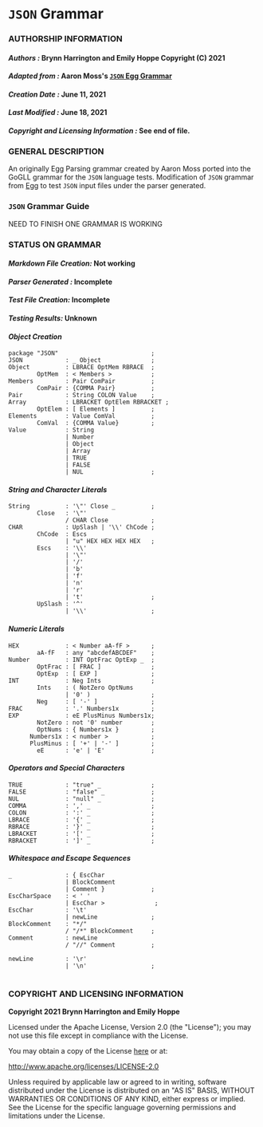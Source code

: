 # **`JSON` Grammar**
### **AUTHORSHIP INFORMATION**
#### *Authors :* Brynn Harrington and Emily Hoppe Copyright (C) 2021
#### *Adapted from :* Aaron Moss's [`JSON` Egg Grammar](https://github.com/bruceiv/egg/blob/deriv/grammars/JSON-u.egg)
#### *Creation Date :* June 11, 2021 
#### *Last Modified :* June 18, 2021
#### *Copyright and Licensing Information :* See end of file.

###  **GENERAL DESCRIPTION**
An originally Egg Parsing grammar created by Aaron Moss ported into the GoGLL grammar for the `JSON` language tests. Modification of `JSON` grammar from [Egg](https://github.com/bruceiv/egg/blob/deriv/grammars/JSON-u.egg) to test `JSON` input files under the parser generated.
### **`JSON` Grammar Guide**
NEED TO FINISH ONE GRAMMAR IS WORKING 

### **STATUS ON GRAMMAR**
#### *Markdown File Creation:* Not working 
#### *Parser Generated :* Incomplete
#### *Test File Creation:* Incomplete
#### *Testing Results:* Unknown

#### ***Object Creation***
```
package "JSON"                          ;
JSON            : _ Object              ;
Object          : LBRACE OptMem RBRACE  ;
        OptMem  : < Members >           ;
Members         : Pair ComPair          ;
        ComPair : {COMMA Pair}          ;
Pair            : String COLON Value    ;
Array           : LBRACKET OptElem RBRACKET ;
        OptElem : [ Elements ]          ;
Elements        : Value ComVal          ;
        ComVal  : {COMMA Value}         ;
Value           : String 
                | Number 
                | Object 
                | Array 
                | TRUE 
                | FALSE 
                | NUL                   ;
```
#### ***String and Character Literals***
```
String          : '\"' Close _          ;
        Close   : '\"' 
                / CHAR Close            ;
CHAR            : UpSlash | '\\' ChCode ;
        ChCode  : Escs 
                | "u" HEX HEX HEX HEX   ;
        Escs    : '\\' 
                | '\"' 
                | '/' 
                | 'b' 
                | 'f' 
                | 'n' 
                | 'r' 
                | 't'                   ;
        UpSlash : '^' 
                | '\\'                  ;
```
#### ***Numeric Literals***
```
HEX             : < Number aA-fF >      ;
        aA-fF   : any "abcdefABCDEF"    ;  
Number          : INT OptFrac OptExp _  ;
        OptFrac : [ FRAC ]              ;
        OptExp  : [ EXP ]               ;
INT             : Neg Ints              ;
        Ints    : ( NotZero OptNums 
                | '0' )                 ; 
        Neg     : [ '-' ]               ;
FRAC            : '.' Numbers1x         ;
EXP             : eE PlusMinus Numbers1x;
        NotZero : not '0' number        ;
        OptNums : { Numbers1x }         ;
      Numbers1x : < number >            ;
      PlusMinus : [ '+' | '-' ]         ;
        eE      : 'e' | 'E'             ;
```
#### ***Operators and Special Characters***
```
TRUE            : "true" _              ;
FALSE           : "false" _             ;
NUL             : "null" _              ;
COMMA           : ',' _                 ;
COLON           : ':' _                 ;
LBRACE          : '{' _                 ;
RBRACE          : '}' _                 ;
LBRACKET        : '[' _                 ;
RBRACKET        : ']' _                 ;
```
#### ***Whitespace and Escape Sequences***
```
_               : { EscChar 
                | BlockComment 
                | Comment }             ;
EscCharSpace    : < ' ' 
                | EscChar >              ;
EscChar         : '\t' 
                | newLine               ; 
BlockComment    : "*/" 
                / "/*" BlockComment     ;
Comment         : newLine 
                / "//" Comment          ; 

newLine         : '\r' 
                | '\n'                  ;
```
#
### **COPYRIGHT AND LICENSING INFORMATION**
**Copyright 2021 Brynn Harrington and Emily Hoppe**

Licensed under the Apache License, Version 2.0 (the "License"); you may not use this file except in compliance with the License.

You may obtain a copy of the License [here](http://www.apache.org/licenses/LICENSE-2.0) or at:

http://www.apache.org/licenses/LICENSE-2.0

Unless required by applicable law or agreed to in writing, software distributed under the License is distributed on an "AS IS" BASIS, WITHOUT WARRANTIES OR CONDITIONS OF ANY KIND, either express or implied. See the License for the specific language governing permissions and limitations under the License.